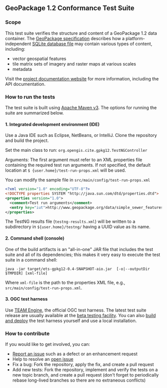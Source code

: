 ## GeoPackage 1.2 Conformance Test Suite

### Scope

This test suite verifies the structure and content of a GeoPackage 1.2 data container.
The [GeoPackage specification](http://geopackage.org/spec) describes how a
platform-independent [SQLite database file](https://www.sqlite.org/fileformat2.html)
may contain various types of content, including:

* vector geospatial features
* tile matrix sets of imagery and raster maps at various scales
* metadata

Visit the [project documentation website](http://opengeospatial.github.io/ets-gpkg12/)
for more information, including the API documentation.

### How to run the tests
The test suite is built using [Apache Maven v3](https://maven.apache.org/). The options
for running the suite are summarized below.

#### 1. Integrated development environment (IDE)

Use a Java IDE such as Eclipse, NetBeans, or IntelliJ. Clone the repository and build the project.

Set the main class to run: `org.opengis.cite.gpkg12.TestNGController`

Arguments: The first argument must refer to an XML properties file containing the
required test run arguments. If not specified, the default location at `$
{user.home}/test-run-props.xml` will be used.

You can modify the sample file in `src/main/config/test-run-props.xml`

```xml
<?xml version="1.0" encoding="UTF-8"?>
<!DOCTYPE properties SYSTEM "http://java.sun.com/dtd/properties.dtd">
<properties version="1.0">
  <comment>Test run arguments</comment>
  <entry key="iut">http://www.geopackage.org/data/simple_sewer_features.gpkg</entry>
</properties>
```

The TestNG results file (`testng-results.xml`) will be written to a subdirectory
in `${user.home}/testng/` having a UUID value as its name.

#### 2. Command shell (console)

One of the build artifacts is an "all-in-one" JAR file that includes the test
suite and all of its dependencies; this makes it very easy to execute the test
suite in a command shell:

`java -jar target/ets-gpkg12-0.4-SNAPSHOT-aio.jar  [-o|--outputDir $TMPDIR] [xml-file]`

Where `xml-file` is the path to the properties XML file, e.g., `src/main/config/test-run-props.xml`.

#### 3. OGC test harness

Use [TEAM Engine](https://github.com/opengeospatial/teamengine), the official OGC test harness.
The latest test suite release are usually available at the [beta testing facility](http://cite.opengeospatial.org/te2/).
You can also [build and deploy](https://github.com/opengeospatial/teamengine) the test
harness yourself and use a local installation.


### How to contribute

If you would like to get involved, you can:

* [Report an issue](https://github.com/opengeospatial/ets-gpkg12/issues) such as a defect or
an enhancement request
* Help to resolve an [open issue](https://github.com/opengeospatial/ets-gpkg12/issues?q=is%3Aopen)
* Fix a bug: Fork the repository, apply the fix, and create a pull request
* Add new tests: Fork the repository, implement and verify the tests on a new topic branch,
and create a pull request (don't forget to periodically rebase long-lived branches so
there are no extraneous conflicts)
